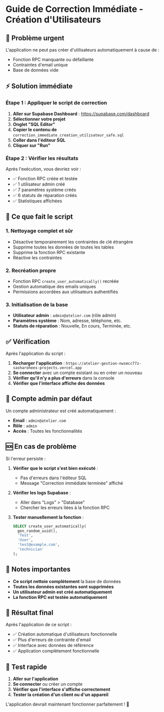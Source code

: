 # Guide de Correction Immédiate - Création d'Utilisateurs

## 🚨 Problème urgent

L'application ne peut pas créer d'utilisateurs automatiquement à cause de :
- Fonction RPC manquante ou défaillante
- Contraintes d'email unique
- Base de données vide

## ⚡ Solution immédiate

### Étape 1 : Appliquer le script de correction

1. **Aller sur Supabase Dashboard** : https://supabase.com/dashboard
2. **Sélectionner votre projet**
3. **Onglet "SQL Editor"**
4. **Copier le contenu de** `correction_immediate_creation_utilisateur_safe.sql`
5. **Coller dans l'éditeur SQL**
6. **Cliquer sur "Run"**

### Étape 2 : Vérifier les résultats

Après l'exécution, vous devriez voir :
- ✅ Fonction RPC créée et testée
- ✅ 1 utilisateur admin créé
- ✅ 7 paramètres système créés
- ✅ 6 statuts de réparation créés
- ✅ Statistiques affichées

## 🔧 Ce que fait le script

### 1. Nettoyage complet et sûr
- Désactive temporairement les contraintes de clé étrangère
- Supprime toutes les données de toutes les tables
- Supprime la fonction RPC existante
- Réactive les contraintes

### 2. Recréation propre
- Fonction RPC `create_user_automatically()` recréée
- Gestion automatique des emails uniques
- Permissions accordées aux utilisateurs authentifiés

### 3. Initialisation de la base
- **Utilisateur admin** : `admin@atelier.com` (rôle admin)
- **Paramètres système** : Nom, adresse, téléphone, etc.
- **Statuts de réparation** : Nouvelle, En cours, Terminée, etc.

## ✅ Vérification

Après l'application du script :

1. **Recharger l'application** : `https://atelier-gestion-nwsmcc77z-sasharohees-projects.vercel.app`
2. **Se connecter** avec un compte existant ou en créer un nouveau
3. **Vérifier qu'il n'y a plus d'erreurs** dans la console
4. **Vérifier que l'interface affiche des données**

## 🔑 Compte admin par défaut

Un compte administrateur est créé automatiquement :
- **Email** : `admin@atelier.com`
- **Rôle** : `admin`
- **Accès** : Toutes les fonctionnalités

## 🆘 En cas de problème

Si l'erreur persiste :

1. **Vérifier que le script s'est bien exécuté** :
   - Pas d'erreurs dans l'éditeur SQL
   - Message "Correction immédiate terminée" affiché

2. **Vérifier les logs Supabase** :
   - Aller dans "Logs" > "Database"
   - Chercher les erreurs liées à la fonction RPC

3. **Tester manuellement la fonction** :
   ```sql
   SELECT create_user_automatically(
     gen_random_uuid(),
     'Test',
     'User',
     'test@example.com',
     'technician'
   );
   ```

## 📝 Notes importantes

- **Ce script nettoie complètement** la base de données
- **Toutes les données existantes sont supprimées**
- **Un utilisateur admin est créé automatiquement**
- **La fonction RPC est testée automatiquement**

## 🎯 Résultat final

Après l'application de ce script :
- ✅ Création automatique d'utilisateurs fonctionnelle
- ✅ Plus d'erreurs de contrainte d'email
- ✅ Interface avec données de référence
- ✅ Application complètement fonctionnelle

## 🚀 Test rapide

1. **Aller sur l'application**
2. **Se connecter** ou créer un compte
3. **Vérifier que l'interface s'affiche correctement**
4. **Tester la création d'un client ou d'un appareil**

L'application devrait maintenant fonctionner parfaitement ! 🎉
